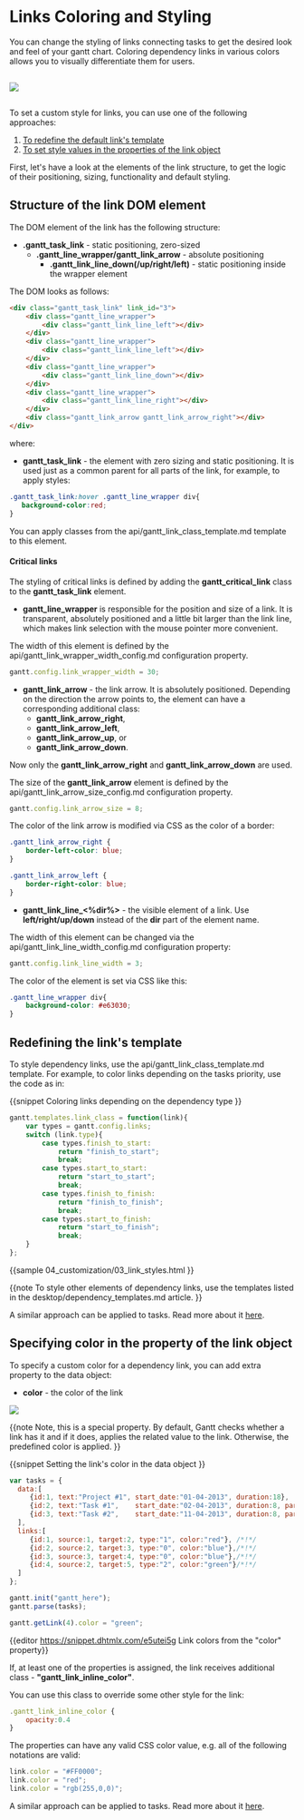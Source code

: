 Links Coloring and Styling 
================================

You can change the styling of links connecting tasks to get the desired look and feel of your gantt chart.
Coloring dependency links in various colors allows you to visually differentiate them for users.

<img style="padding-top:15px; padding-bottom:15px;" src="desktop/coloring_links.png"/>

To set a custom style for links, you can use one of the following approaches:

1. [To redefine the default link's template](desktop/colouring_lines.md#redefiningthelinkstemplate)
2. [To set style values in the properties of the link object](desktop/colouring_lines.md#specifyingcolorinthepropertyofthelinkobject)

First, let's have a look at the elements of the link structure, to get the logic of their positioning, sizing, functionality and default styling.

Structure of the link DOM element
----------------------

The DOM element of the link has the following structure:

- **.gantt_task_link**  - static positioning, zero-sized
	- **.gantt_line_wrapper/gantt_link_arrow** - absolute positioning
		- **.gantt_link_line_down(/up/right/left)** - static positioning inside the wrapper element
        
The DOM looks as follows:

~~~html
<div class="gantt_task_link" link_id="3">
	<div class="gantt_line_wrapper">
    	<div class="gantt_link_line_left"></div>
  	</div>
    <div class="gantt_line_wrapper">
    	<div class="gantt_link_line_left"></div>
  	</div>
    <div class="gantt_line_wrapper">
    	<div class="gantt_link_line_down"></div>
  	</div>
    <div class="gantt_line_wrapper">
    	<div class="gantt_link_line_right"></div>
  	</div>
    <div class="gantt_link_arrow gantt_link_arrow_right"></div>
</div>
~~~

where: 

- **gantt_task_link** - the element with zero sizing and static positioning. It is used just as a common parent for all parts of the link, for example, to apply styles:

~~~css
.gantt_task_link:hover .gantt_line_wrapper div{
   background-color:red;
} 
~~~

You can apply classes from the api/gantt_link_class_template.md template to this element. 

#### Critical links

The styling of critical links is defined by adding the **gantt_critical_link** class to the **gantt_task_link** element.

- **gantt_line_wrapper** is responsible for the position and size of a link. It is transparent, absolutely positioned and a little bit larger than the link line, which makes link selection with the mouse pointer 
more convenient. 

The width of this element is defined by the api/gantt_link_wrapper_width_config.md configuration property.

~~~js
gantt.config.link_wrapper_width = 30;
~~~

- **gantt_link_arrow** - the link arrow. It is absolutely positioned. Depending on the direction the arrow points to, the element can have a corresponding additional class: 
	- **gantt_link_arrow_right**,
    - **gantt_link_arrow_left**,
    - **gantt_link_arrow_up**, or
    - **gantt_link_arrow_down**.

Now only the **gantt_link_arrow_right** and **gantt_link_arrow_down** are used.

The size of the **gantt_link_arrow** element is defined by the api/gantt_link_arrow_size_config.md configuration property.

~~~js
gantt.config.link_arrow_size = 8;
~~~

The color of the link arrow is modified via CSS as the color of a border:

~~~css
.gantt_link_arrow_right {
    border-left-color: blue;
}

.gantt_link_arrow_left {
    border-right-color: blue;
}
~~~

- **gantt_link_line_<%dir%>** -  the visible element of a link. Use **left/right/up/down** instead of the **dir** part of the element name.

The width of this element can be changed via the api/gantt_link_line_width_config.md configuration property:

~~~js
gantt.config.link_line_width = 3;
~~~

The color of the element is set via CSS like this:

~~~css
.gantt_line_wrapper div{
	background-color: #e63030;
}
~~~


Redefining the link's template
-----------------------------------------

To style dependency links, use the api/gantt_link_class_template.md template. For example, to color links depending on the tasks priority, use the code as in:

{{snippet
Coloring links depending on the dependency type
}}
~~~js
gantt.templates.link_class = function(link){
	var types = gantt.config.links;
	switch (link.type){
		case types.finish_to_start:
			return "finish_to_start";
			break;
		case types.start_to_start:
			return "start_to_start";
			break;
		case types.finish_to_finish:
			return "finish_to_finish";
			break;
		case types.start_to_finish:
			return "start_to_finish";
			break;
	}
};
~~~

{{sample
	04_customization/03_link_styles.html
}}

{{note
To style other elements of dependency links, use the templates listed in the desktop/dependency_templates.md article.
}}

A similar approach can be applied to tasks. Read more about it [here](desktop/colouring_tasks.md#redefiningthetaskstemplate).


Specifying color in the property of the link object
-----------------------------------------------------

To specify a custom color for a dependency link, you can add extra property to the data object:

- **color** - the color of the link 

<img src="desktop/link_color_property.png"/>

{{note
Note, this is a special property. 
By default, Gantt checks whether a link has it and if it does, applies the related value to the link. Otherwise, the predefined color is applied.
}}

{{snippet
Setting the link's color in the data object
}}
~~~js
var tasks = {
  data:[
     {id:1, text:"Project #1", start_date:"01-04-2013", duration:18},
     {id:2, text:"Task #1",    start_date:"02-04-2013", duration:8, parent:1},
     {id:3, text:"Task #2",    start_date:"11-04-2013", duration:8, parent:1}
  ],
  links:[
     {id:1, source:1, target:2, type:"1", color:"red"}, /*!*/
     {id:2, source:2, target:3, type:"0", color:"blue"},/*!*/
     {id:3, source:3, target:4, type:"0", color:"blue"},/*!*/
     {id:4, source:2, target:5, type:"2", color:"green"}/*!*/
  ]
};

gantt.init("gantt_here");
gantt.parse(tasks);

gantt.getLink(4).color = "green";
~~~

{{editor		https://snippet.dhtmlx.com/e5utei5g			Link colors from the "color" property}}

If, at least one of the properties is assigned, the link receives additional class - **"gantt_link_inline_color"**. 

You can use this class to override some other style for the link:

~~~js
.gantt_link_inline_color {
	opacity:0.4
}
~~~


The properties can have any valid CSS color value, e.g. all of the following notations are valid:

~~~js
link.color = "#FF0000";
link.color = "red";
link.color = "rgb(255,0,0)";
~~~


A similar approach can be applied to tasks. Read more about it [here](desktop/colouring_tasks.md#specifyingstyleinthepropertiesofthetaskobject).


